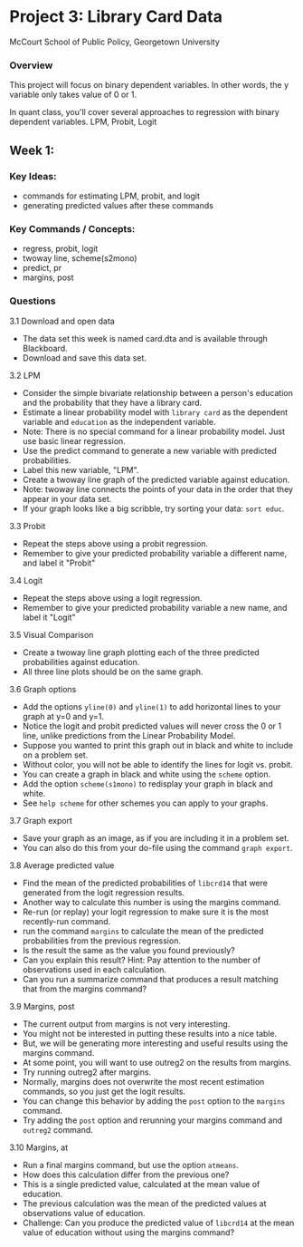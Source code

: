 # Project 3: Library Card Data 
McCourt School of Public Policy, Georgetown University

### Overview
This project will focus on binary dependent variables. 
In other words, the y variable only takes value of 0 or 1.

In quant class, you'll cover several approaches to regression with binary dependent variables.
LPM, Probit, Logit

## Week 1: 
### Key Ideas:

 - commands for estimating LPM, probit, and logit 
 - generating predicted values after these commands 

### Key Commands / Concepts:

 - regress, probit, logit 
 - twoway line, scheme(s2mono)
 - predict, pr 
 - margins, post 

### Questions

3.1 Download and open data 
 - The data set this week is named card.dta and is available through Blackboard. 
 - Download and save this data set. 

3.2 LPM
 - Consider the simple bivariate relationship between a person's education and the probability that they have a library card.
 - Estimate a linear probability model with `library card` as the dependent variable and `education` as the independent variable.
 - Note: There is no special command for a linear probability model. Just use basic linear regression.
 - Use the predict command to generate a new variable with predicted probabilities.
 - Label this new variable, "LPM".
 - Create a twoway line graph of the predicted variable against education. 
 - Note: twoway line connects the points of your data in the order that they appear in your data set.
 - If your graph looks like a big scribble, try sorting your data: `sort educ`.

3.3 Probit
 - Repeat the steps above using a probit regression.
 - Remember to give your predicted probability variable a different name, and label it "Probit"

3.4 Logit  
 - Repeat the steps above using a logit regression.
 - Remember to give your predicted probability variable a new name, and label it "Logit"

3.5 Visual Comparison
 - Create a twoway line graph plotting each of the three predicted probabilities against education.
 - All three line plots should be on the same graph.

3.6 Graph options
 - Add the options `yline(0)` and `yline(1)` to add horizontal lines to your graph at y=0 and y=1.
 - Notice the logit and probit predicted values will never cross the 0 or 1 line, unlike predictions from the Linear Probability Model.
 - Suppose you wanted to print this graph out in black and white to include on a problem set. 
 - Without color, you will not be able to identify the lines for logit vs. probit.
 - You can create a graph in black and white using the `scheme` option.
 - Add the option `scheme(s1mono)` to redisplay your graph in black and white.
 - See `help scheme` for other schemes you can apply to your graphs.

3.7 Graph export
 - Save your graph as an image, as if you are including it in a problem set.
 - You can also do this from your do-file using the command `graph export`.

3.8 Average predicted value
 - Find the mean of the predicted probabilities of `libcrd14` that were generated from the logit regression results.
 - Another way to calculate this number is using the margins command.
 - Re-run (or replay) your logit regression to make sure it is the most recently-run command.
 - run the command `margins` to calculate the mean of the predicted probabilities from the previous regression.
 - Is the result the same as the value you found previously?
 - Can you explain this result? Hint: Pay attention to the number of observations used in each calculation.
 - Can you run a summarize command that produces a result matching that from the margins command?

3.9 Margins, post
 - The current output from margins is not very interesting. 
 - You might not be interested in putting these results into a nice table.
 - But, we will be generating more interesting and useful results using the margins command. 
 - At some point, you will want to use outreg2 on the results from margins.
 - Try running outreg2 after margins.
 - Normally, margins does not overwrite the most recent estimation commands, so you just get the logit results.
 - You can change this behavior by adding the `post` option to the `margins` command.
 - Try adding the `post` option and rerunning your margins command and `outreg2` command. 

3.10 Margins, at
 - Run a final margins command, but use the option `atmeans`.
 - How does this calculation differ from the previous one?
 - This is a single predicted value, calculated at the mean value of education.
 - The previous calculation was the mean of the predicted values at observations value of education. 
 - Challenge: Can you produce the predicted value of `libcrd14` at the mean value of education without using the margins command?




